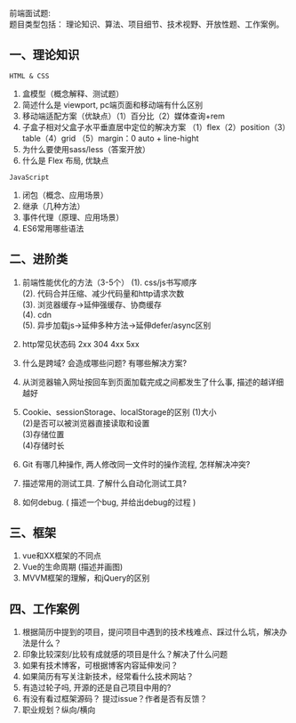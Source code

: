 前端面试题:  
题目类型包括： 理论知识、算法、项目细节、技术视野、开放性题、工作案例。 

## 一、理论知识
`HTML & CSS`
1. 盒模型（概念解释、测试题） 
1. 简述什么是 viewport, pc端页面和移动端有什么区别 
1. 移动端适配方案（优缺点）（1）百分比（2）媒体查询+rem 
1. 子盒子相对父盒子水平垂直居中定位的解决方案 （1）flex（2）position（3）table（4）grid （5）margin：0 auto + line-hight 
1. 为什么要使用sass/less（答案开放） 
1. 什么是 Flex 布局, 优缺点 

`JavaScript`
1. 闭包（概念、应用场景） 
1. 继承（几种方法） 
1. 事件代理（原理、应用场景） 
1. ES6常用哪些语法 

## 二、进阶类
1. 前端性能优化的方法（3-5个） 
    (1). css/js书写顺序  
    (2). 代码合并压缩、减少代码量和http请求次数  
    (3). 浏览器缓存->延伸强缓存、协商缓存  
    (4). cdn  
    (5). 异步加载js->延伸多种方法->延伸defer/async区别

1. http常见状态码  2xx 304 4xx 5xx 
1. 什么是跨域? 会造成哪些问题? 有哪些解决方案? 
1. 从浏览器输入网址按回车到页面加载完成之间都发生了什么事, 描述的越详细越好 
1. Cookie、sessionStorage、localStorage的区别 
    (1)大小  
    (2)是否可以被浏览器直接读取和设置  
    (3)存储位置  
    (4)存储时长 

1. Git 有哪几种操作, 两人修改同一文件时的操作流程, 怎样解决冲突? 
1. 描述常用的测试工具. 了解什么自动化测试工具? 
1. 如何debug. ( 描述一个bug, 并给出debug的过程 ) 

## 三、框架
1. vue和XX框架的不同点 
1. Vue的生命周期 (描述并画图) 
1. MVVM框架的理解，和jQuery的区别 

## 四、工作案例
1. 根据简历中提到的项目，提问项目中遇到的技术栈难点、踩过什么坑，解决办法是什么？ 
1. 印象比较深刻/比较有成就感的项目是什么？解决了什么问题 
1. 如果有技术博客，可根据博客内容延伸发问？ 
1. 如果简历有写关注新技术，经常看什么技术网站？ 
1. 有造过轮子吗, 开源的还是自己项目中用的? 
1. 有没有看过框架源码？ 提过issue？作者是否有反馈？ 
1. 职业规划？纵向/横向 






